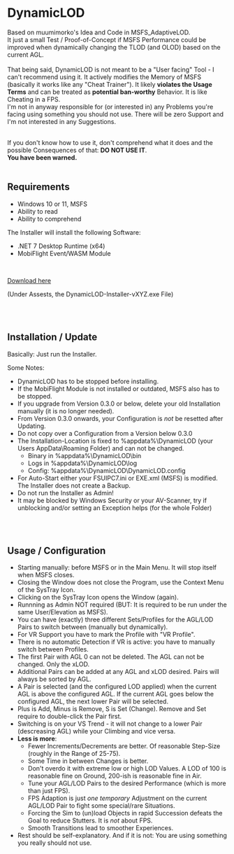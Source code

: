 # DynamicLOD

Based on muumimorko's Idea and Code in MSFS_AdaptiveLOD.<br/>
It just a small Test / Proof-of-Concept if MSFS Performance could be improved when dynamically changing the TLOD (and OLOD) based on the current AGL.<br/><br/>
That being said, DynamicLOD is not meant to be a "User facing" Tool - I can't recommend using it. It actively modifies the Memory of MSFS (basically it works like any "Cheat Trainer"). It likely **violates the Usage Terms** and can be treated as **potential ban-worthy** Behavior. It is like Cheating in a FPS.<br/>I'm not in anyway responsible for (or interested in) any Problems you're facing using something you should not use. There will be zero Support and I'm not interested in any Suggestions.<br/><br/>

If you don't know how to use it, don't comprehend what it does and the possible Consequences of that: **DO NOT USE IT**.<br/>
**You have been warned.**
<br/><br/>

## Requirements

- Windows 10 or 11, MSFS
- Ability to read
- Ability to comprehend

The Installer will install the following Software:
- .NET 7 Desktop Runtime (x64)
- MobiFlight Event/WASM Module

<br/>

[Download here](https://github.com/Fragtality/DynamicLOD/releases/latest)

(Under Assests, the DynamicLOD-Installer-vXYZ.exe File)

<br/><br/>

## Installation / Update
Basically: Just run the Installer.<br/>

Some Notes:
- DynamicLOD has to be stopped before installing.
- If the MobiFlight Module is not installed or outdated, MSFS also has to be stopped.
- If you upgrade from Version 0.3.0 or below, delete your old Installation manually (it is no longer needed).
- From Version 0.3.0 onwards, your Configuration is *not* be resetted after Updating.
- Do not copy over a Configuration from a Version below 0.3.0
- The Installation-Location is fixed to %appdata%\DynamicLOD (your Users AppData\Roaming Folder) and can not be changed.
  - Binary in %appdata%\DynamicLOD\bin
  - Logs in %appdata%\DynamicLOD\log
  - Config: %appdata%\DynamicLOD\DynamicLOD.config
- For Auto-Start either your FSUIPC7.ini or EXE.xml (MSFS) is modified. The Installer does not create a Backup.
- Do not run the Installer as Admin!
- It may be blocked by Windows Security or your AV-Scanner, try if unblocking and/or setting an Exception helps (for the whole Folder)

<br/><br/>

## Usage / Configuration

- Starting manually: before MSFS or in the Main Menu. It will stop itself when MSFS closes. 
- Closing the Window does not close the Program, use the Context Menu of the SysTray Icon.
- Clicking on the SysTray Icon opens the Window (again).
- Runnning as Admin NOT required (BUT: It is required to be run under the same User/Elevation as MSFS).
- You can have (exactly) three different Sets/Profiles for the AGL/LOD Pairs to switch between (manually but dynamically).
- For VR Support you have to mark the Profile with "VR Profile".
- There is no automatic Detection if VR is active: you have to manually switch between Profiles.
- The first Pair with AGL 0 can not be deleted. The AGL can not be changed. Only the xLOD.
- Additional Pairs can be added at any AGL and xLOD desired. Pairs will always be sorted by AGL.
- A Pair is selected (and the configured LOD applied) when the current AGL is above the configured AGL. If the current AGL goes below the configured AGL, the next lower Pair will be selected.
- Plus is Add, Minus is Remove, S is Set (Change). Remove and Set require to double-click the Pair first.
- Switching is on your VS Trend - it will not change to a lower Pair (descreasing AGL) while your Climbing and vice versa.
- **Less is more**:
  - Fewer Increments/Decrements are better. Of reasonable Step-Size (roughly in the Range of 25-75).
  - Some Time in between Changes is better.
  - Don't overdo it with extreme low or high LOD Values. A LOD of 100 is reasonable fine on Ground, 200-ish is reasonable fine in Air.
  - Tune your AGL/LOD Pairs to the desired Performance (which is more than just FPS).
  - FPS Adaption is just *one temporary* Adjustment on the current AGL/LOD Pair to fight some special/rare Situations.
  - Forcing the Sim to (un)load Objects in rapid Succession defeats the Goal to reduce Stutters. It is *not* about FPS.
  - Smooth Transitions lead to smoother Experiences.
- Rest should be self-explanatory. And if it is not: You are using something you really should not use.

<br/><br/>
